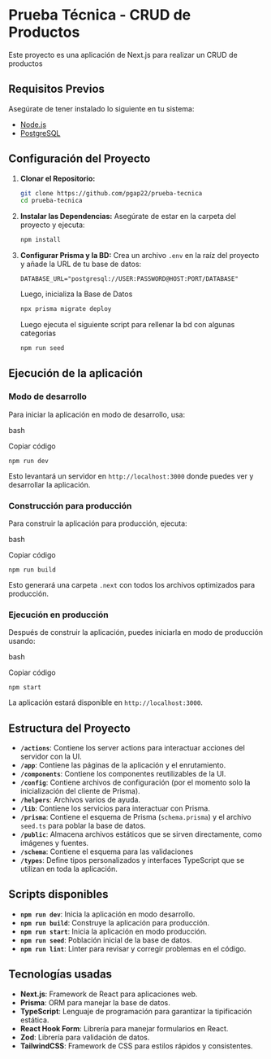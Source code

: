 # Prueba Técnica - CRUD de Productos

Este proyecto es una aplicación de Next.js para realizar un CRUD de productos

## Requisitos Previos

Asegúrate de tener instalado lo siguiente en tu sistema:

- [Node.js](https://nodejs.org/)
- [PostgreSQL](https://www.postgresql.org/download/)

## Configuración del Proyecto

1. **Clonar el Repositorio:**

   ```bash
   git clone https://github.com/pgap22/prueba-tecnica
   cd prueba-tecnica
   ```
2.  **Instalar las Dependencias:**
Asegúrate de estar en la carpeta del proyecto y ejecuta:
	```bash
	npm install
	```
3. **Configurar Prisma y la BD:** Crea un archivo `.env` en la raíz del proyecto y añade la URL de tu base de datos:

	```plaintext
	DATABASE_URL="postgresql://USER:PASSWORD@HOST:PORT/DATABASE"	
	```
	Luego, inicializa la Base de Datos
	```bash
	npx prisma migrate deploy
	```
	Luego ejecuta el siguiente script para rellenar la bd con algunas categorias
	```bash
	npm run seed

## Ejecución de la aplicación

### Modo de desarrollo

Para iniciar la aplicación en modo de desarrollo, usa:

bash

Copiar código

`npm run dev` 

Esto levantará un servidor en `http://localhost:3000` donde puedes ver y desarrollar la aplicación.

### Construcción para producción

Para construir la aplicación para producción, ejecuta:

bash

Copiar código

`npm run build` 

Esto generará una carpeta `.next` con todos los archivos optimizados para producción.

### Ejecución en producción

Después de construir la aplicación, puedes iniciarla en modo de producción usando:

bash

Copiar código

`npm start` 

La aplicación estará disponible en `http://localhost:3000`.


## Estructura del Proyecto
- **`/actions`**: Contiene los server actions para interactuar acciones del servidor con la UI.
- **`/app`**: Contiene las páginas de la aplicación y el enrutamiento.
- **`/components`**: Contiene los componentes reutilizables de la UI.
- **`/config`**: Contiene archivos de configuración (por el momento solo la inicialización del cliente de Prisma).
- **`/helpers`**: Archivos varios de ayuda.
- **`/lib`**: Contiene los servicios para interactuar con Prisma.
- **`/prisma`**: Contiene el esquema de Prisma (`schema.prisma`) y el archivo `seed.ts` para poblar la base de datos.
- **`/public`**: Almacena archivos estáticos que se sirven directamente, como imágenes y fuentes.
- **`/schema`**: Contiene el esquema para las validaciones
- **`/types`**: Define tipos personalizados y interfaces TypeScript que se utilizan en toda la aplicación.


## Scripts disponibles

-   **`npm run dev`**: Inicia la aplicación en modo desarrollo.
-   **`npm run build`**: Construye la aplicación para producción.
-   **`npm run start`**: Inicia la aplicación en modo producción.
-   **`npm run seed`**: Población inicial de la base de datos.
-   **`npm run lint`**: Linter para revisar y corregir problemas en el código.

## Tecnologías usadas

-   **Next.js**: Framework de React para aplicaciones web.
-   **Prisma**: ORM para manejar la base de datos.
-   **TypeScript**: Lenguaje de programación para garantizar la tipificación estática.
-   **React Hook Form**: Librería para manejar formularios en React.
-   **Zod**: Librería para validación de datos.
-   **TailwindCSS**: Framework de CSS para estilos rápidos y consistentes.